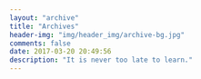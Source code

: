 ```yaml
---
layout: "archive"
title: "Archives"
header-img: "img/header_img/archive-bg.jpg"
comments: false
date: 2017-03-20 20:49:56
description: "It is never too late to learn."
---
```



